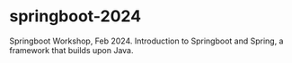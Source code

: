 # springboot-2024
Springboot Workshop, Feb 2024. Introduction to Springboot and Spring, a framework that builds upon Java.
